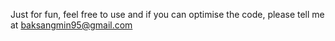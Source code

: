 Just for fun, feel free to use and if you can optimise the code, please tell me at baksangmin95@gmail.com
